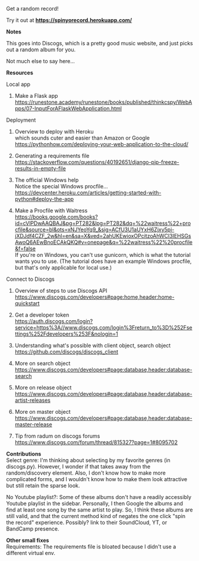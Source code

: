 Get a random record! <br>

Try it out at <b> https://spinyorecord.herokuapp.com/ </b> <br>

<b>
Notes
</b>

<br>

This goes into Discogs, which is a pretty good music website, and just picks out a random album for you.

Not much else to say here...


<b>
Resources
</b>

<br>

Local app <br>
1. Make a Flask app <br>
https://runestone.academy/runestone/books/published/thinkcspy/WebApps/07-InputForAFlaskWebApplication.html <br>

Deployment <br>
1. Overview to deploy with Heroku <br>
which sounds cuter and easier than Amazon or Google <br>
https://pythonhow.com/deploying-your-web-application-to-the-cloud/ <br>

2. Generating a requirements file <br>
https://stackoverflow.com/questions/40192651/django-pip-freeze-results-in-empty-file <br>

3. The official Windows help <br>
Notice the special Windows procfile... <br>
https://devcenter.heroku.com/articles/getting-started-with-python#deploy-the-app <br>

4. Make a Procfile with Waitress <br>
https://books.google.com/books?id=cVlPDwAAQBAJ&pg=PT282&lpg=PT282&dq=%22waitress%22+procfile&source=bl&ots=xNJYeoYq9_&sig=ACfU3U1aUYxH6Zjxy5pi-jXDJdf4CZF_2w&hl=en&sa=X&ved=2ahUKEwioxOPcitzoAhWCl3IEHSGsAwoQ6AEwBnoECAkQKQ#v=onepage&q=%22waitress%22%20procfile&f=false
<br> If you're on Windows, you can't use gunicorn, which is what the tutorial
wants you to use. (The tutorial does have an example Windows procfile, but
that's only applicable for local use.) <br>

Connect to Discogs <br>

1. Overview of steps to use Discogs API <br>
https://www.discogs.com/developers#page:home,header:home-quickstart <br>

2. Get a developer token <br>
https://auth.discogs.com/login?service=https%3A//www.discogs.com/login%3Freturn_to%3D%252Fsettings%252Fdevelopers%253F&nologin=1 <br>

3. Understanding what's possible with client object, search object <br>
https://github.com/discogs/discogs_client<br>

4. More on search object <br>
https://www.discogs.com/developers#page:database,header:database-search<br>

5. More on release object <br>
https://www.discogs.com/developers#page:database,header:database-artist-releases<br>

6. More on master object <br>
https://www.discogs.com/developers#page:database,header:database-master-release

7. Tip from radum on discogs forums <br>
https://www.discogs.com/forum/thread/815327?page=1#8095702 <br>

<b>Contributions</b> <br>
Select genre: I'm thinking about selecting by my favorite genres (in discogs.py).
However, I wonder if that takes away from the random/discovery element.
Also, I don't know how to make more complicated forms, and I wouldn't know
how to make them look attractive but still retain the sparse look.

No Youtube playlist?: Some of these albums don't have a readily accessibly
Youtube playlist in the sidebar. Personally, I then Google the albums and find
at least one song by the same artist to play. So, I think these albums are still
valid, and that the current method kind of negates the one click "spin the record"
experience. Possibly? link to their SoundCloud, YT, or BandCamp presence.

<b>Other small fixes</b> <br>
Requirements: The requirements file is bloated because I didn't use a different
virtual env.

